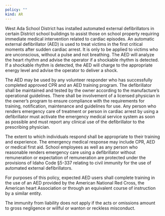 ```yaml
---
policy: ""
kind: AR
---
```


West Ada School District has installed automated external defibrillators in certain District school buildings to assist
those on school property requiring immediate medical intervention related to cardiac episodes. An automatic
external defibrillator (AED) is used to treat victims in the first critical moments after sudden cardiac arrest. It is only
to be applied to victims who are unconscious, without a pulse and not breathing. The AED will analyze the heart
rhythm and advise the operator if a shockable rhythm is detected. If a shockable rhythm is detected, the AED will
charge to the appropriate energy level and advise the operator to deliver a shock.

The AED may be used by any volunteer responder who has successfully completed approved CPR and an AED
training program. The defibrillator shall be maintained and tested by the owner according to the manufacture’s
operational guidelines. There shall be involvement of a licensed physician in the owner’s program to ensure
compliance with the requirements for training, notification, maintenance and guidelines for use. Any person who
renders emergency care of treatment or person in cardiac arrest by using a defibrillator must activate the emergency
medical service system as soon as possible and must report any clinical use of the defibrillator to the prescribing
physician.

The extent to which individuals respond shall be appropriate to their training and experience. The emergency
medical response may include CPR, AED or medical first aid. School employees as well as any person who
reasonable renders emergency care using a defibrillator without remuneration or expectation of remuneration are
protected under the provisions of Idaho Code §5-337 relating to civil immunity for the use of automated external
defibrillators.

For purposes of this policy, expected AED users shall complete training in the use of an AED provided by the
American National Red Cross, the American heart Association or through an equivalent course of instruction by a
similar entity.

The immunity from liability does not apply if the acts or omissions amount to gross negligence or willful or wanton or
reckless misconduct.
